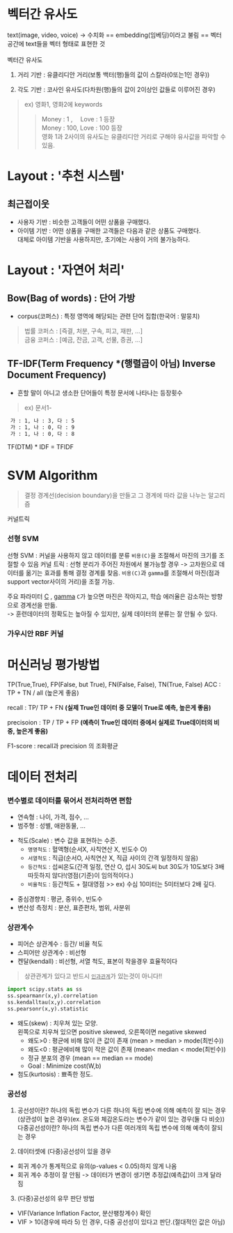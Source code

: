 # 벡터간 유사도
text(image, video, voice) -> 수치화 == embedding(임베딩)이라고 불림
== 벡터공간에 text들을 벡터 형태로 표현한 것
<br></br>
벡터간 유사도
1. 거리 기반 : 유클리디안 거리(보통 백터(행)들의 값이 스칼라(0또는1인 경우))

2. 각도 기반 : 코사인 유사도(다차원(행)들의 값이 2이상인 값들로 이루어진 경우)
> ex) 영화1, 영화2에 keywords
>>Money : 1 , 　Love : 1 등장<br>
Money : 100, Love : 100 등장 <br>
영화 1과 2사이의 유사도는 유클리디안 거리로 구해야 유사값을 파악할 수 있음.


# Layout : '추천 시스템'
## 최근접이웃
- 사용자 기반 : 비슷한 고객들이 어떤 상품을 구매했다.
- 아이템 기반 : 어떤 상품을 구매한 고객들은 다음과 같은 상품도 구매했다. <br>
대체로 아이템 기반을 사용하지만, 초기에는 사용이 거의 불가능하다.

# Layout : '자연어 처리'
## Bow(Bag of words) : 단어 가방
- corpus(코퍼스) : 특정 영역에 해당되는 관련 단어 집합(한국어 : 말뭉치)<br>
>법률 코퍼스 : [즉결, 처분, 구속, 피고, 재판, ...]<br>
금융 코퍼스 : [예금, 잔금, 고객, 선물, 증권, ...]

## TF-IDF(Term Frequency *(행렬곱이 아님) Inverse Document Frequency)
- 흔할 말이 아니고 생소한 단어들이 특정 문서에 나타나는 등장횟수
> ex) 문서1-
```markdown
 가 : 1, 나 : 3, 다 : 5
 가 : 1, 나 : 0, 다 : 9
 가 : 1, 나 : 0, 다 : 8
```
TF(DTM) * IDF = TFIDF

# SVM Algorithm

>결정 경계선(decision boundary)을 만들고 그 경계에 따라 값을 나누는 알고리즘

커널트릭
### 선형 SVM
선형 SVM : 커널을 사용하지 않고 데이터를 분류
`비용(C)`을 조절해서 마진의 크기를 조절할 수 있음
커널 트릭 : 선형 분리가 주어진 차원에서 불가능할 경우 -> 고차원으로 데이터를 옮기는 효과를 통해 결정 경계를 찾음.
`비용(C)`과 `gamma`를 조절해서 마진(점과 support vector사이의 거리)을 조절 가능.

주요 파라미터 <u>C</u> , <u>gamma</u>
`C`가 높으면 마진은 작아지고, 학습 에러율은 감소하는 방향으로 경계선을 만듦.<br>
-> 훈련데이터의 정확도는 높아질 수 있지만, 실제 데이터의 분류는 잘 안될 수 있다.

### 가우시안 RBF 커널

# 머신러닝 평가방법
TP(True,True), FP(False, but True), FN(False, False), TN(True, False)
ACC : TP + TN / all (높은게 좋음)  

recall : TP/ TP + FN
**(실제 True인 데이터 중 모델이 True로 예측, 높은게 좋음)**

precisoion : TP / TP + FP
**(예측이 True인 데이터 중에서 실제로 True데이터의 비중, 높은게 좋음)**

F1-score : recall과 precision 의 조화평균

# 데이터 전처리
### 변수별로 데이터를 묶어서 전처리하면 편함 
- 연속형 : 나이, 가격, 점수, ...
- 범주형 : 성별, 애완동물, ...
* 척도(Scale) : 변수 값을 표현하는 수준.
    * `명명척도` : 혈액형(순서X, 사칙연산 X, 빈도수 O)
    * `서열척도` : 직급(순서O, 사칙연산 X, 직급 사이의 간격 일정하지 않음)
    * `등간척도` : 섭씨온도(간격 일정, 연산 O, 섭시 30도씨 but 30도가 10도보다 3배 따듯하지 않다!(영점(기준)이 임의적이다.)
    * `비율척도` : 등간척도 + 절대영점 >> ex) 수심 10미터는 5미터보다 2배 깊다.
- 중심경향치 : 평균, 중위수, 빈도수
- 변산성 측정치 : 분산, 표준편차, 범위, 사분위
### 상관계수 
- 피어슨 상관계수 : 등간/ 비율 척도
- 스피어만 상관계수 : 비선형
- 켄달(kendall) : 비선형, 서열 척도, 표본이 작을경우 효율적이다
> 상관관계가 있다고 반드시 <u>`인과관계`</u>가 있는것이 아니다!!
```python
import scipy.stats as ss
ss.spearmanr(x,y).correlation
ss.kendalltau(x,y).correlation
ss.pearsonr(x,y).statistic
```
- 왜도(skew) : 치우쳐 있는 모양.<br>
왼쪽으로 치우쳐 있으면 positive skewed, 오른쪽이면 negative skewed
    - 왜도>0 : 평균에 비해 많이 큰 값이 존재 (mean > median > mode(최빈수))
    - 왜도<0 : 평균에비해 많이 작은 값이 존재 (mean< median < mode(최빈수))
    - 정규 분포의 경우 (mean == median == mode)
    - Goal : Minimize cost(W,b)
- 첨도(kurtosis) : 뾰족한 정도.<br>
### 공선성
1. 공선성이란? 하나의 독립 변수가 다른 하나의 독립 변수에 의해 예측이 잘 되는 경우(상관성이 높은 경우)(ex. 온도와 체감온도라는 변수가 같이 있는 경우(둘 다 비슷))
다중공선성이란? 하나의 독립 변수가 다른 여러개의 독립 변수에 의해 예측이 잘되는 경우

2. 데이터셋에 (다중)공선성이 있을 경우
- 회귀 계수가 통계적으로 유의(p-values < 0.05)하지 않게 나옴
- 회귀 계수 추정이 잘 안됨 -> 데이터가 변경이 생기면 추정값(예측값)이 크게 달라짐

3. (다중)공선성의 유무 판단 방법
- VIF(Variance Inflation Factor, 분산팽창계수) 확인
- VIF > 10(경우에 따라 5) 인 경우, 다중 공선성이 있다고 판단.(절대적인 값은 아님)